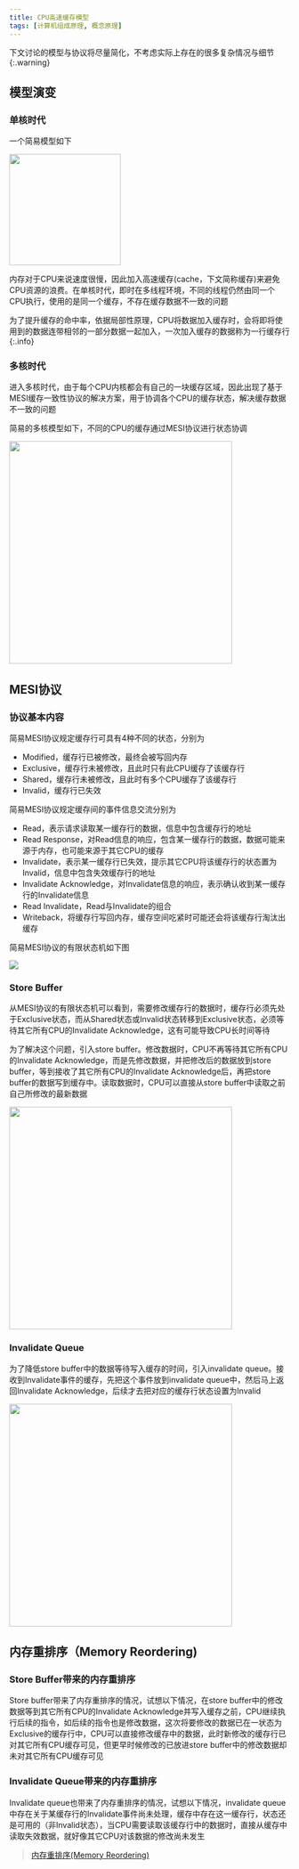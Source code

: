 ```yaml
---
title: CPU高速缓存模型
tags: [计算机组成原理, 概念原理]
---
```


下文讨论的模型与协议将尽量简化，不考虑实际上存在的很多复杂情况与细节
{:.warning}

## 模型演变

### 单核时代

一个简易模型如下

<img src="https://oliver-blog.oss-cn-shenzhen.aliyuncs.com/20230407045721.png" width="200px" />

内存对于CPU来说速度很慢，因此加入高速缓存(cache，下文简称缓存)来避免CPU资源的浪费。在单核时代，即时在多线程环境，不同的线程仍然由同一个CPU执行，使用的是同一个缓存，不存在缓存数据不一致的问题

为了提升缓存的命中率，依据局部性原理，CPU将数据加入缓存时，会将即将使用到的数据连带相邻的一部分数据一起加入，一次加入缓存的数据称为一行缓存行
{:.info}

### 多核时代

进入多核时代，由于每个CPU内核都会有自己的一块缓存区域，因此出现了基于MESI缓存一致性协议的解决方案，用于协调各个CPU的缓存状态，解决缓存数据不一致的问题

简易的多核模型如下，不同的CPU的缓存通过MESI协议进行状态协调

<img src="https://oliver-blog.oss-cn-shenzhen.aliyuncs.com/20230407051028.png" width="400px" />

## MESI协议

### 协议基本内容

简易MESI协议规定缓存行可具有4种不同的状态，分别为

* Modified，缓存行已被修改，最终会被写回内存
* Exclusive，缓存行未被修改，且此时只有此CPU缓存了该缓存行
* Shared，缓存行未被修改，且此时有多个CPU缓存了该缓存行
* Invalid，缓存行已失效

简易MESI协议规定缓存间的事件信息交流分别为

* Read，表示请求读取某一缓存行的数据，信息中包含缓存行的地址
* Read Response，对Read信息的响应，包含某一缓存行的数据，数据可能来源于内存，也可能来源于其它CPU的缓存
* Invalidate，表示某一缓存行已失效，提示其它CPU将该缓存行的状态置为Invalid，信息中包含失效缓存行的地址
* Invalidate Acknowledge，对Invalidate信息的响应，表示确认收到某一缓存行的Invalidate信息
* Read Invalidate，Read与Invalidate的组合
* Writeback，将缓存行写回内存，缓存空间吃紧时可能还会将该缓存行淘汰出缓存

简易MESI协议的有限状态机如下图

![](https://oliver-blog.oss-cn-shenzhen.aliyuncs.com/20230407070746.png)

### Store Buffer

从MESI协议的有限状态机可以看到，需要修改缓存行的数据时，缓存行必须先处于Exclusive状态，而从Shared状态或Invalid状态转移到Exclusive状态，必须等待其它所有CPU的Invalidate Acknowledge，这有可能导致CPU长时间等待

为了解决这个问题，引入store buffer。修改数据时，CPU不再等待其它所有CPU的Invalidate Acknowledge，而是先修改数据，并把修改后的数据放到store buffer，等到接收了其它所有CPU的Invalidate Acknowledge后，再把store buffer的数据写到缓存中。读取数据时，CPU可以直接从store buffer中读取之前自己所修改的最新数据

<img src="https://oliver-blog.oss-cn-shenzhen.aliyuncs.com/20230407073239.png" width="400px" />

### Invalidate Queue

为了降低store buffer中的数据等待写入缓存的时间，引入invalidate queue。接收到Invalidate事件的缓存，先把这个事件放到invalidate queue中，然后马上返回Invalidate Acknowledge，后续才去把对应的缓存行状态设置为Invalid

<img src="https://oliver-blog.oss-cn-shenzhen.aliyuncs.com/20230407084714.png" width="400px" />

## 内存重排序（Memory Reordering)

### Store Buffer带来的内存重排序

Store buffer带来了内存重排序的情况，试想以下情况，在store buffer中的修改数据等到其它所有CPU的Invalidate Acknowledge并写入缓存之前，CPU继续执行后续的指令，如后续的指令也是修改数据，这次将要修改的数据已在一状态为Exclusive的缓存行中，CPU可以直接修改缓存中的数据，此时新修改的缓存行已对其它所有CPU缓存可见，但更早时候修改的已放进store buffer中的修改数据却未对其它所有CPU缓存可见

### Invalidate Queue带来的内存重排序

Invalidate queue也带来了内存重排序的情况，试想以下情况，invalidate queue中存在关于某缓存行的Invalidate事件尚未处理，缓存中存在这一缓存行，状态还是可用的（非Invalid状态），当CPU需要读取该缓存行中的数据时，直接从缓存中读取失效数据，就好像其它CPU对该数据的修改尚未发生

> [内存重排序(Memory Reordering)](https://blog.oliverclio.com/2023/01/11/%E5%86%85%E5%AD%98%E9%87%8D%E6%8E%92%E5%BA%8F(Memory-Reordering).html)